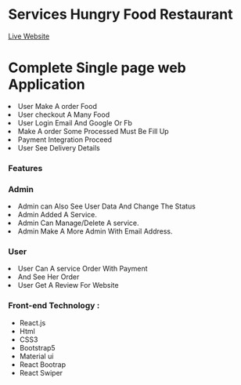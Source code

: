 # Services Hungry Food Restaurant


[Live Website](https://hungry-food-restaurant-c324b.web.app/)


# Complete Single page web Application

<li>User Make A order Food</li>
<li>User checkout A Many Food</li>
<li>User Login Email And Google Or Fb</li>
<li>Make A order Some Processed Must Be Fill Up</li>
<li>Payment Integration Proceed</li>
<li>User See Delivery Details</li>
 
### Features

### Admin

 <li>Admin can Also See User Data And Change The Status </li>
 <li>Admin Added A Service.</li>
 <li>Admin Can Manage/Delete A service.</li>
 <li>Admin Make A More Admin With Email Address.</li>

### User

<li>User Can A service Order With Payment</li>
<li>And See Her Order</li>
<li>User Get A Review For Website</li>


### Front-end Technology : 
* React.js
* Html
* CSS3
* Bootstrap5
* Material ui
* React Bootrap
* React Swiper


